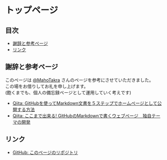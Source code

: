 # トップページ

## 目次

- [謝辞と参考ページ](#acknowledgements&references)
- [リンク](#links)

## <a id="acknowledgements&references"></a> 謝辞と参考ページ

このページは [@MahoTakra](https://qiita.com/MahoTakara) さんのページを参考にさせていただきました。  
この場をお借りしてお礼を申し上げます。  
(飽くまでも、個人の備忘録ページとして運用していく考えです)

- [Qiita: GitHubを使ってMarkdown文書を５ステップでホームページとして公開する方法](https://qiita.com/MahoTakara/items/3800e9dc83b530d0a050)
- [Qiita: ここまで出来る! GitHubのMarkdownで書くウェブページ　独自テーマの開発](https://qiita.com/MahoTakara/items/e3d88a0d5d128bb07b27)

## <a id="links"></a> リンク

- [GitHub: このページのリポジトリ](https://github.com/UtaSuzuki/memo)

